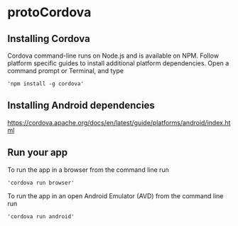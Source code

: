 # protoCordova

## Installing Cordova
Cordova command-line runs on Node.js and is available on NPM. 
Follow platform specific guides to install additional platform dependencies. 
Open a command prompt or Terminal, and type 

	'npm install -g cordova'

## Installing Android dependencies
https://cordova.apache.org/docs/en/latest/guide/platforms/android/index.html
	
## Run your app

To run the app in a browser from the command line run

	'cordova run browser'
	
To run the app in an open Android Emulator (AVD) from the command line run

	'cordova run android'